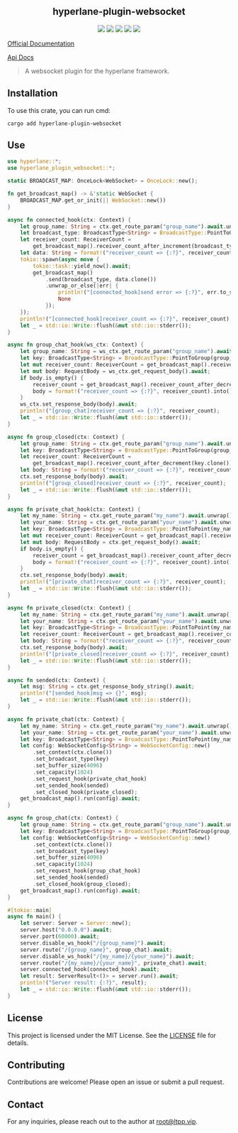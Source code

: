 <center>

## hyperlane-plugin-websocket

[![](https://img.shields.io/crates/v/hyperlane-plugin-websocket.svg)](https://crates.io/crates/hyperlane-plugin-websocket)
[![](https://img.shields.io/crates/d/hyperlane-plugin-websocket.svg)](https://img.shields.io/crates/d/hyperlane-plugin-websocket.svg)
[![](https://docs.rs/hyperlane-plugin-websocket/badge.svg)](https://docs.rs/hyperlane-plugin-websocket)
[![](https://github.com/eastspire/hyperlane-plugin-websocket/workflows/Rust/badge.svg)](https://github.com/eastspire/hyperlane-plugin-websocket/actions?query=workflow:Rust)
[![](https://img.shields.io/crates/l/hyperlane-plugin-websocket.svg)](./LICENSE)

</center>

[Official Documentation](https://docs.ltpp.vip/hyperlane-plugin-websocket/)

[Api Docs](https://docs.rs/hyperlane-plugin-websocket/latest/http_type/)

> A websocket plugin for the hyperlane framework.

## Installation

To use this crate, you can run cmd:

```shell
cargo add hyperlane-plugin-websocket
```

## Use

```rust
use hyperlane::*;
use hyperlane_plugin_websocket::*;

static BROADCAST_MAP: OnceLock<WebSocket> = OnceLock::new();

fn get_broadcast_map() -> &'static WebSocket {
    BROADCAST_MAP.get_or_init(|| WebSocket::new())
}

async fn connected_hook(ctx: Context) {
    let group_name: String = ctx.get_route_param("group_name").await.unwrap();
    let broadcast_type: BroadcastType<String> = BroadcastType::PointToGroup(group_name);
    let receiver_count: ReceiverCount =
        get_broadcast_map().receiver_count_after_increment(broadcast_type.clone());
    let data: String = format!("receiver_count => {:?}", receiver_count).into();
    tokio::spawn(async move {
        tokio::task::yield_now().await;
        get_broadcast_map()
            .send(broadcast_type, data.clone())
            .unwrap_or_else(|err| {
                println!("[connected_hook]send error => {:?}", err.to_string());
                None
            });
    });
    println!("[connected_hook]receiver_count => {:?}", receiver_count);
    let _ = std::io::Write::flush(&mut std::io::stderr());
}

async fn group_chat_hook(ws_ctx: Context) {
    let group_name: String = ws_ctx.get_route_param("group_name").await.unwrap();
    let key: BroadcastType<String> = BroadcastType::PointToGroup(group_name);
    let mut receiver_count: ReceiverCount = get_broadcast_map().receiver_count(key.clone());
    let mut body: RequestBody = ws_ctx.get_request_body().await;
    if body.is_empty() {
        receiver_count = get_broadcast_map().receiver_count_after_decrement(key);
        body = format!("receiver_count => {:?}", receiver_count).into();
    }
    ws_ctx.set_response_body(body).await;
    println!("[group_chat]receiver_count => {:?}", receiver_count);
    let _ = std::io::Write::flush(&mut std::io::stderr());
}

async fn group_closed(ctx: Context) {
    let group_name: String = ctx.get_route_param("group_name").await.unwrap();
    let key: BroadcastType<String> = BroadcastType::PointToGroup(group_name);
    let receiver_count: ReceiverCount =
        get_broadcast_map().receiver_count_after_decrement(key.clone());
    let body: String = format!("receiver_count => {:?}", receiver_count);
    ctx.set_response_body(body).await;
    println!("[group_closed]receiver_count => {:?}", receiver_count);
    let _ = std::io::Write::flush(&mut std::io::stderr());
}

async fn private_chat_hook(ctx: Context) {
    let my_name: String = ctx.get_route_param("my_name").await.unwrap();
    let your_name: String = ctx.get_route_param("your_name").await.unwrap();
    let key: BroadcastType<String> = BroadcastType::PointToPoint(my_name, your_name);
    let mut receiver_count: ReceiverCount = get_broadcast_map().receiver_count(key.clone());
    let mut body: RequestBody = ctx.get_request_body().await;
    if body.is_empty() {
        receiver_count = get_broadcast_map().receiver_count_after_decrement(key);
        body = format!("receiver_count => {:?}", receiver_count).into();
    }
    ctx.set_response_body(body).await;
    println!("[private_chat]receiver_count => {:?}", receiver_count);
    let _ = std::io::Write::flush(&mut std::io::stderr());
}

async fn private_closed(ctx: Context) {
    let my_name: String = ctx.get_route_param("my_name").await.unwrap();
    let your_name: String = ctx.get_route_param("your_name").await.unwrap();
    let key: BroadcastType<String> = BroadcastType::PointToPoint(my_name, your_name);
    let receiver_count: ReceiverCount = get_broadcast_map().receiver_count_after_decrement(key);
    let body: String = format!("receiver_count => {:?}", receiver_count);
    ctx.set_response_body(body).await;
    println!("[private_closed]receiver_count => {:?}", receiver_count);
    let _ = std::io::Write::flush(&mut std::io::stderr());
}

async fn sended(ctx: Context) {
    let msg: String = ctx.get_response_body_string().await;
    println!("[sended_hook]msg => {}", msg);
    let _ = std::io::Write::flush(&mut std::io::stderr());
}

async fn private_chat(ctx: Context) {
    let my_name: String = ctx.get_route_param("my_name").await.unwrap();
    let your_name: String = ctx.get_route_param("your_name").await.unwrap();
    let key: BroadcastType<String> = BroadcastType::PointToPoint(my_name, your_name);
    let config: WebSocketConfig<String> = WebSocketConfig::new()
        .set_context(ctx.clone())
        .set_broadcast_type(key)
        .set_buffer_size(4096)
        .set_capacity(1024)
        .set_request_hook(private_chat_hook)
        .set_sended_hook(sended)
        .set_closed_hook(private_closed);
    get_broadcast_map().run(config).await;
}

async fn group_chat(ctx: Context) {
    let group_name: String = ctx.get_route_param("group_name").await.unwrap();
    let key: BroadcastType<String> = BroadcastType::PointToGroup(group_name);
    let config: WebSocketConfig<String> = WebSocketConfig::new()
        .set_context(ctx.clone())
        .set_broadcast_type(key)
        .set_buffer_size(4096)
        .set_capacity(1024)
        .set_request_hook(group_chat_hook)
        .set_sended_hook(sended)
        .set_closed_hook(group_closed);
    get_broadcast_map().run(config).await;
}

#[tokio::main]
async fn main() {
    let server: Server = Server::new();
    server.host("0.0.0.0").await;
    server.port(60000).await;
    server.disable_ws_hook("/{group_name}").await;
    server.route("/{group_name}", group_chat).await;
    server.disable_ws_hook("/{my_name}/{your_name}").await;
    server.route("/{my_name}/{your_name}", private_chat).await;
    server.connected_hook(connected_hook).await;
    let result: ServerResult<()> = server.run().await;
    println!("Server result: {:?}", result);
    let _ = std::io::Write::flush(&mut std::io::stderr());
}
```

## License

This project is licensed under the MIT License. See the [LICENSE](LICENSE) file for details.

## Contributing

Contributions are welcome! Please open an issue or submit a pull request.

## Contact

For any inquiries, please reach out to the author at [root@ltpp.vip](mailto:root@ltpp.vip).
